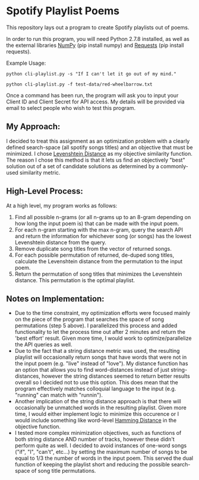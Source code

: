 # Spotify Playlist Poems
This repository lays out a program to create Spotify playlists out of poems.

In order to run this program, you will need Python 2.7.8 installed, as well as the external libraries [NumPy](http://www.numpy.org/) (pip install numpy) and [Requests](http://docs.python-requests.org/en/latest/) (pip install requests).

Example Usage:
	
	python cli-playlist.py -s "If I can't let it go out of my mind."

	python cli-playlist.py -f test-data/red-wheelbarrow.txt

Once a command has been run, the program will ask you to input your Client ID and Client Secret for API access.  My details will be provided via email to select people who wish to test this program.

## My Approach:
I decided to treat this assignment as an optimization problem with a clearly defined search-space (all spotify songs titles) and an objective that must be minimized.  I chose [Levenshtein Distance](http://en.wikipedia.org/wiki/Levenshtein_distance) as my objective similarity function.  The reason I chose this method is that it lets us find an objectively "best" solution out of a set of candidate solutions as determined by a commonly-used similarity metric.

## High-Level Process:
At a high level, my program works as follows:

1. Find all possible n-grams (or all n-grams up to an 8-gram depending on how long the input poem is) that can be made with the input poem.
2. For each n-gram starting with the max n-gram, query the search API and return the information for whichever song (or songs) has the lowest Levenshtein distance from the query.
3. Remove duplicate song titles from the vector of returned songs.
4. For each possible permutation of returned, de-duped song titles, calculate the Levenshtein distance from the permutation to the input poem.
5. Return the permutation of song titles that minimizes the Levenshtein distance.  This permutation is the optimal playlist.

## Notes on Implementation:
* Due to the time constraint, my optimization efforts were focused mainly on the piece of the program that searches the space of song permutations (step 5 above).  I parallelized this process and added functionality to let the process time out after 2 minutes and return the 'best effort' result.  Given more time, I would work to optimize/parallelize the API queries as well.
* Due to the fact that a string distance metric was used, the resulting playlist will occasionally return songs that have words that were not in the input poem (e.g. "live" instead of "love").  My distance function has an option that allows you to find word-distances instead of just string-distances, however the string distances seemed to return better results overall so I decided not to use this option.  This does mean that the program effectively matches colloquial language to the input (e.g. "running" can match with "runnin").
* Another implication of the string distance approach is that there will occasionally be unmatched words in the resulting playlist.  Given more time, I would either implement logic to minimize this occurence or I would include something like word-level [Hamming Distance](http://en.wikipedia.org/wiki/Hamming_distance) in the objective function.
* I tested more complex minimization objectives, such as functions of both string distance AND number of tracks, however these didn't perform quite as well.  I decided to avoid instances of one-word songs ("if", "I", "can't", etc...) by setting the maximum number of songs to be equal to 1/3 the number of words in the input poem.  This served the dual function of keeping the playlist short and reducing the possible search-space of song title permutations.